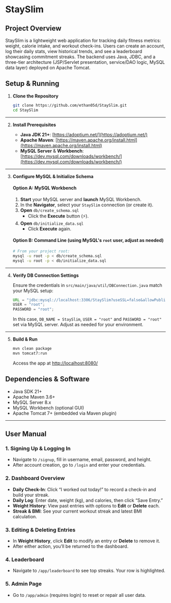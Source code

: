 # StaySlim

## Project Overview

StaySlim is a lightweight web application for tracking daily fitness metrics: weight, calorie intake, and workout check-ins. Users can create an account, log their daily stats, view historical trends, and see a leaderboard showcasing commitment streaks. The backend uses Java, JDBC, and a three-tier architecture (JSP/Servlet presentation, service/DAO logic, MySQL data layer) deployed on Apache Tomcat.

## Setup & Running

1. **Clone the Repository**

   ```bash
   git clone https://github.com/ethan05d/StaySlim.git
   cd StaySlim
   ```
---
2. **Install Prerequisites**

   * **Java JDK 21+**: [https://adoptium.net/](https://adoptium.net/)
   * **Apache Maven**: [https://maven.apache.org/install.html](https://maven.apache.org/install.html)
   * **MySQL Server** & **Workbench**: [https://dev.mysql.com/downloads/workbench/](https://dev.mysql.com/downloads/workbench/)
---
3. **Configure MySQL & Initialize Schema**

   #### Option A: MySQL Workbench

   1. **Start** your MySQL server and **launch** MySQL Workbench. 
   2. In the **Navigator**, select your `StaySlim` connection (or create it).
   3. **Open** `db/create_schema.sql`
      - Click the **Execute** button (⚡).
   4. **Open** `db/initialize_data.sql`
      - Click **Execute** again.

   #### Option B: Command Line (using MySQL's `root` user, adjust as needed)

   ```bash
   # From your project root:
   mysql -u root -p < db/create_schema.sql
   mysql -u root -p < db/initialize_data.sql
   ```

---
4. **Verify DB Connection Settings**

   Ensure the credentials in `src/main/java/util/DBConnection.java` match your MySQL setup:
   ```java
   URL = "jdbc:mysql://localhost:3306/StaySlim?useSSL=false&allowPublicKeyRetrieval=true&serverTimezone=UTC";
   USER = "root";
   PASSWORD = "root";
   ```

   In this case, `DB_NAME = StaySlim`, `USER = "root"` and `PASSWORD = "root"` set via MySQL server. Adjust as needed for your environment.
---
5. **Build & Run**

   ```bash
   mvn clean package
   mvn tomcat7:run
   ```

   Access the app at [http://localhost:8080/](http://localhost:8080/)

## Dependencies & Software

* Java SDK 21+
* Apache Maven 3.6+
* MySQL Server 8.x
* MySQL Workbench (optional GUI)
* Apache Tomcat 7+ (embedded via Maven plugin)

---

## User Manual

### 1. Signing Up & Logging In

* Navigate to `/signup`, fill in username, email, password, and height.
* After account creation, go to `/login` and enter your credentials.

### 2. Dashboard Overview

* **Daily Check-In**: Click “I worked out today!” to record a check-in and build your streak.
* **Daily Log**: Enter date, weight (kg), and calories, then click “Save Entry.”
* **Weight History**: View past entries with options to **Edit** or **Delete** each.
* **Streak & BMI**: See your current workout streak and latest BMI calculation.

### 3. Editing & Deleting Entries

* In **Weight History**, click **Edit** to modify an entry or **Delete** to remove it.
* After either action, you’ll be returned to the dashboard.

### 4. Leaderboard

* Navigate to `/app/leaderboard` to see top streaks. Your row is highlighted.

### 5. Admin Page

* Go to `/app/admin` (requires login) to reset or repair all user data.
